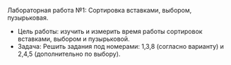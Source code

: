 Лабораторная работа №1: Сортировка вставками, выбором, пузырьковая.
- Цель работы: изучить и измерить время работы сортировок вставками, выбором и пузырьковой.
- Задача: Решить задания под номерами: 1,3,8 (согласно варианту) и 2,4,5 (дополнительно по выбору).
